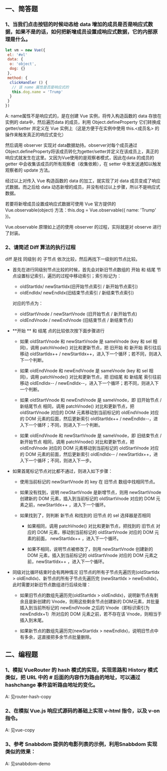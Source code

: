 ## 一、简答题

### 1、当我们点击按钮的时候动态给 data 增加的成员是否是响应式数据，如果不是的话，如何把新增成员设置成响应式数据，它的内部原理是什么。

```js
let vm = new Vue({
 el: '#el'
 data: {
  o: 'object',
  dog: {}
 },
 method: {
  clickHandler () {
   // 该 name 属性是否是响应式的
   this.dog.name = 'Trump'
  }
 }
})
```

A:
name属性不是响应式的，是在创建 Vue 实例，将传入构造函数的 data 存放在实例的 data中，然后遍历data 的成员，利用 Object.defineProperty 它们转换成 getter/setter 并定义在 Vue 实例上（这是方便于在实例中使用 this.<成员名> 的操作来触发真正的响应式变化）

然后调用 observer 实现对 data数据劫持。observer对每个成员通过Object.defineProperty将该成员转化为getter/setter并定义在该成员上，真正的响应式就发生在这里。又因为Vue使用的是观察者模式，因此在data 的成员的 getter 中会收集该成员的所有观察者（收集依赖），在 setter 中发发送通知以触发观察者的 update 方法。

经过以上对传入 Vue 构造函数的 data 的加工，就实现了对 data 成员变成了响应式数据。而之后给 data 动态新增的成员，并没有经过以上步骤，所以不是响应式数据。

若要将新增成员设置成响应式数据可使用 Vue 官方提供的 Vue.observable(object) 方法：this.dog = Vue.observable({ name: 'Trump' })。

Vue.observable 原理如上述的使用 observer 的过程，实际就是对 observe 进行了封装。

    
 
### 2、请简述 Diff 算法的执行过程
diff 是找 同级别 的 子节点 依次比较，然后再找下一级别的节点比较。

- 首先在进行同级别节点比较的时候，首先会对新旧节点数组的 开始 和 结尾 节点设置标记索引，遍历的过程中移动索引；索引标记为：

    - oldStartIdx/ newStartIdx(旧开始节点索引 / 新开始节点索引)
    - oldEndIdx/ newEndIdx(旧结束节点索引 / 新结束节点索引)

    对应的节点为：

    - oldStartVnode / newStartVnode (旧开始节点 / 新开始节点)
    - oldEndVnode / newEndVnode (旧结束节点 / 新结束节点)

- **开始 ** 和 结尾 点的比较依次按下面步骤进行

    - 如果 oldStartVnode 和 newStartVnode 是 sameVnode (key 和 sel 相同)，调用 patchVnode() 对比和更新节点，把 旧开始 和 新开始 索引往后移动 oldStartIdx++ / newStartIdx++，进入下一个循环；若不同，则进入下一个判断。
    
    - 如果 oldEndVnode 和 newEndVnode 是 sameVnode (key 和 sel 相同)，调用 patchVnode() 对比和更新节点，把 旧结尾 和 新结尾 索引往前移动 oldEndIdx-- / newEndIdx--，进入下一个循环；若不同，则进入下一个判断。
    
    - 如果 oldStartVnode 和 newEndVnode 是 sameVnode，即 旧开始节点 / 新结尾节点 相同，调用 patchVnode() 对比和更新节点，把 oldStartVnode 对应的 DOM 元素移动到当前标记的 oldEndVnode 对应的 DOM 元素的后面，然后更新索引 oldStartIdx++ / newEndIdx--，进入下一个循环；不同，则进入下一个判断。
    
    - 如果 oldEndVnode 和 newStartVnode 是 sameVnode，即 旧结束节点 / 新开始节点 相同，调用 patchVnode() 对比和更新节点，把 oldEndVnode 对应的 DOM 元素移动到当前标记的 oldStartVnode 对应的 DOM 元素的前面，然后更新索引 oldEndIdx-- / newStartIdx++，进入下一个循环；不同，则进入下一步。

- 如果首尾标记节点对比都不通过，则进入如下步骤：

    - 使用当前标记的 newStartVnode 的 key 在 旧节点 数组中找相同节点。

    - 如果没有找到，说明 newStartVnode 是新增节点，则用 newStartVnode 创建新的 DOM 元素，插入到当前标记的 
    oldStartVnode 对应的 DOM 元素之前，newStartIdx++ ，进入下一个循环。

    - 如果找到了，则判断 新节点 和找到的 旧节点 的 sel 选择器是否相同
        - 如果相同，调用 patchVnode() 对比和更新节点，把找到的 旧节点 对应的 DOM 元素，移动到当前标记的 oldStartVnode 对应的 DOM 元素的前面， newStartIdx++ ，进入下一个循环。

        - 如果不相同，说明节点被修改了，则用 newStartVnode 创建新的 DOM 元素，插入到当前标记的 oldStartVnode 对应的 DOM 元素之前，newStartIdx++ ，进入下一个循环。

- 同级对比循环结束时会有两种情况 旧节点的所有子节点先遍历完(oldStartIdx > oldEndIdx)、新节点的所有子节点先遍历完 (newStartIdx > newEndIdx)，此时需要对新旧节点数组进行后续处理：

    - 如果旧节点的数组先遍历完(oldStartIdx > oldEndIdx)，说明新节点有剩余且是新创建的 Vnode，则用这些剩余节点创建新的 DOM元素，并批量插入到当前所标记的 newEndVnode 之后的 Vnode（即标识索引为 newEndIdx+1）所对应的 DOM 元素之前，若不存在该 Vnode，则相当于插入到末尾。
    
    - 如果新节点的数组先遍历完(newStartIdx > newEndIdx)，说明旧节点中有多余，这直接把多余节点批量删除。

## 二、编程题

### 1、模拟 VueRouter 的 hash 模式的实现，实现思路和 History 模式类似，把 URL 中的 # 后面的内容作为路由的地址，可以通过 hashchange 事件监听路由地址的变化。

A: 见router-hash-copy

### 2、在模拟 Vue.js 响应式源码的基础上实现 v-html 指令，以及 v-on 指令。

A: 见vue-copy

### 3、参考 Snabbdom 提供的电影列表的示例，利用Snabbdom 实现类似的效果：

A: 见snabbdom-demo